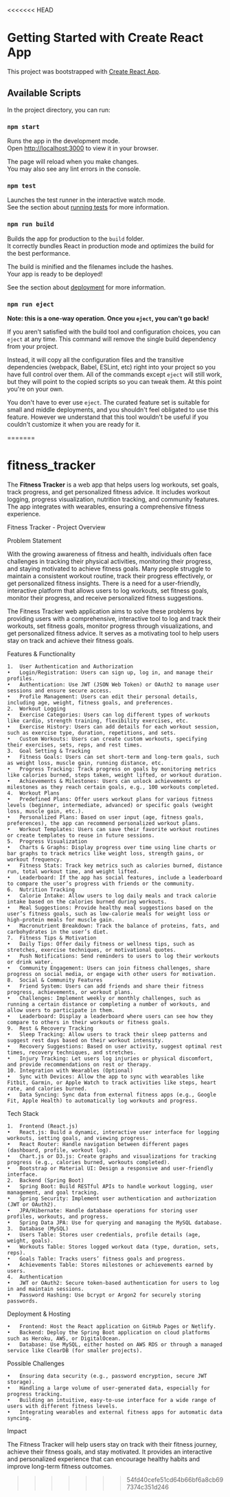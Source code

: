 <<<<<<< HEAD
# Getting Started with Create React App

This project was bootstrapped with [Create React App](https://github.com/facebook/create-react-app).

## Available Scripts

In the project directory, you can run:

### `npm start`

Runs the app in the development mode.\
Open [http://localhost:3000](http://localhost:3000) to view it in your browser.

The page will reload when you make changes.\
You may also see any lint errors in the console.

### `npm test`

Launches the test runner in the interactive watch mode.\
See the section about [running tests](https://facebook.github.io/create-react-app/docs/running-tests) for more information.

### `npm run build`

Builds the app for production to the `build` folder.\
It correctly bundles React in production mode and optimizes the build for the best performance.

The build is minified and the filenames include the hashes.\
Your app is ready to be deployed!

See the section about [deployment](https://facebook.github.io/create-react-app/docs/deployment) for more information.

### `npm run eject`

**Note: this is a one-way operation. Once you `eject`, you can't go back!**

If you aren't satisfied with the build tool and configuration choices, you can `eject` at any time. This command will remove the single build dependency from your project.

Instead, it will copy all the configuration files and the transitive dependencies (webpack, Babel, ESLint, etc) right into your project so you have full control over them. All of the commands except `eject` will still work, but they will point to the copied scripts so you can tweak them. At this point you're on your own.

You don't have to ever use `eject`. The curated feature set is suitable for small and middle deployments, and you shouldn't feel obligated to use this feature. However we understand that this tool wouldn't be useful if you couldn't customize it when you are ready for it.


=======
# fitness_tracker
The **Fitness Tracker** is a web app that helps users log workouts, set goals, track progress, and get personalized fitness advice. It includes workout logging, progress visualization, nutrition tracking, and community features. The app integrates with wearables, ensuring a comprehensive fitness experience.

Fitness Tracker - Project Overview

Problem Statement

With the growing awareness of fitness and health, individuals often face challenges in tracking their physical activities, monitoring their progress, and staying motivated to achieve fitness goals. Many people struggle to maintain a consistent workout routine, track their progress effectively, or get personalized fitness insights. There is a need for a user-friendly, interactive platform that allows users to log workouts, set fitness goals, monitor their progress, and receive personalized fitness suggestions.

The Fitness Tracker web application aims to solve these problems by providing users with a comprehensive, interactive tool to log and track their workouts, set fitness goals, monitor progress through visualizations, and get personalized fitness advice. It serves as a motivating tool to help users stay on track and achieve their fitness goals.

Features & Functionality

	1.	User Authentication and Authorization
	•	Login/Registration: Users can sign up, log in, and manage their profiles.
	•	Authentication: Use JWT (JSON Web Token) or OAuth2 to manage user sessions and ensure secure access.
	•	Profile Management: Users can edit their personal details, including age, weight, fitness goals, and preferences.
	2.	Workout Logging
	•	Exercise Categories: Users can log different types of workouts like cardio, strength training, flexibility exercises, etc.
	•	Exercise History: Users can add details for each workout session, such as exercise type, duration, repetitions, and sets.
	•	Custom Workouts: Users can create custom workouts, specifying their exercises, sets, reps, and rest times.
	3.	Goal Setting & Tracking
	•	Fitness Goals: Users can set short-term and long-term goals, such as weight loss, muscle gain, running distance, etc.
	•	Progress Tracking: Track progress on goals by monitoring metrics like calories burned, steps taken, weight lifted, or workout duration.
	•	Achievements & Milestones: Users can unlock achievements or milestones as they reach certain goals, e.g., 100 workouts completed.
	4.	Workout Plans
	•	Predefined Plans: Offer users workout plans for various fitness levels (beginner, intermediate, advanced) or specific goals (weight loss, muscle gain, etc.).
	•	Personalized Plans: Based on user input (age, fitness goals, preferences), the app can recommend personalized workout plans.
	•	Workout Templates: Users can save their favorite workout routines or create templates to reuse in future sessions.
	5.	Progress Visualization
	•	Charts & Graphs: Display progress over time using line charts or bar graphs to track metrics like weight loss, strength gains, or workout frequency.
	•	Fitness Stats: Track key metrics such as calories burned, distance run, total workout time, and weight lifted.
	•	Leaderboard: If the app has social features, include a leaderboard to compare the user’s progress with friends or the community.
	6.	Nutrition Tracking
	•	Calorie Intake: Allow users to log daily meals and track calorie intake based on the calories burned during workouts.
	•	Meal Suggestions: Provide healthy meal suggestions based on the user’s fitness goals, such as low-calorie meals for weight loss or high-protein meals for muscle gain.
	•	Macronutrient Breakdown: Track the balance of proteins, fats, and carbohydrates in the user’s diet.
	7.	Fitness Tips & Motivation
	•	Daily Tips: Offer daily fitness or wellness tips, such as stretches, exercise techniques, or motivational quotes.
	•	Push Notifications: Send reminders to users to log their workouts or drink water.
	•	Community Engagement: Users can join fitness challenges, share progress on social media, or engage with other users for motivation.
	8.	Social & Community Features
	•	Friend System: Users can add friends and share their fitness progress, achievements, or workout plans.
	•	Challenges: Implement weekly or monthly challenges, such as running a certain distance or completing a number of workouts, and allow users to participate in them.
	•	Leaderboard: Display a leaderboard where users can see how they compare to others in their workouts or fitness goals.
	9.	Rest & Recovery Tracking
	•	Sleep Tracking: Allow users to track their sleep patterns and suggest rest days based on their workout intensity.
	•	Recovery Suggestions: Based on user activity, suggest optimal rest times, recovery techniques, and stretches.
	•	Injury Tracking: Let users log injuries or physical discomfort, and provide recommendations on rest or therapy.
	10.	Integration with Wearables (Optional)
	•	Sync with Devices: Allow the app to sync with wearables like Fitbit, Garmin, or Apple Watch to track activities like steps, heart rate, and calories burned.
	•	Data Syncing: Sync data from external fitness apps (e.g., Google Fit, Apple Health) to automatically log workouts and progress.

Tech Stack

	1.	Frontend (React.js)
	•	React.js: Build a dynamic, interactive user interface for logging workouts, setting goals, and viewing progress.
	•	React Router: Handle navigation between different pages (dashboard, profile, workout log).
	•	Chart.js or D3.js: Create graphs and visualizations for tracking progress (e.g., calories burned, workouts completed).
	•	Bootstrap or Material UI: Design a responsive and user-friendly interface.
	2.	Backend (Spring Boot)
	•	Spring Boot: Build RESTful APIs to handle workout logging, user management, and goal tracking.
	•	Spring Security: Implement user authentication and authorization (JWT or OAuth2).
	•	JPA/Hibernate: Handle database operations for storing user profiles, workouts, and progress.
	•	Spring Data JPA: Use for querying and managing the MySQL database.
	3.	Database (MySQL)
	•	Users Table: Stores user credentials, profile details (age, weight, goals).
	•	Workouts Table: Stores logged workout data (type, duration, sets, reps).
	•	Goals Table: Tracks users’ fitness goals and progress.
	•	Achievements Table: Stores milestones or achievements earned by users.
	4.	Authentication
	•	JWT or OAuth2: Secure token-based authentication for users to log in and maintain sessions.
	•	Password Hashing: Use bcrypt or Argon2 for securely storing passwords.

Deployment & Hosting

	•	Frontend: Host the React application on GitHub Pages or Netlify.
	•	Backend: Deploy the Spring Boot application on cloud platforms such as Heroku, AWS, or DigitalOcean.
	•	Database: Use MySQL, either hosted on AWS RDS or through a managed service like ClearDB (for smaller projects).

Possible Challenges

	•	Ensuring data security (e.g., password encryption, secure JWT storage).
	•	Handling a large volume of user-generated data, especially for progress tracking.
	•	Building an intuitive, easy-to-use interface for a wide range of users with different fitness levels.
	•	Integrating wearables and external fitness apps for automatic data syncing.

Impact

The Fitness Tracker will help users stay on track with their fitness journey, achieve their fitness goals, and stay motivated. It provides an interactive and personalized experience that can encourage healthy habits and improve long-term fitness outcomes.
>>>>>>> 54fd40cefe51cd64b66bf6a8cb697374c351d246
